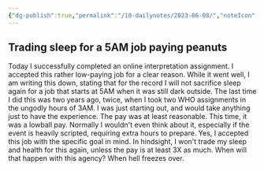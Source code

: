 ```yaml
---
{"dg-publish":true,"permalink":"/10-dailynotes/2023-06-08/","noteIcon":"2","created":"","updated":""}
---
```


## Trading sleep for a 5AM job paying peanuts
Today I successfully completed an online interpretation assignment. I accepted this rather low-paying job for a clear reason. While it went well, I am writing this down, stating that for the record I will not sacrifice sleep again for a job that starts at 5AM when it was still dark outside. The last time I did this was two years ago, twice, when I took two WHO assignments in the ungodly hours of 3AM. I was just starting out, and would take anything just to have the experience. The pay was at least reasonable. This time, it was a lowball pay. Normally I wouldn't even think about it, especially if the event is heavily scripted, requiring extra hours to prepare. Yes, I accepted this job with the specific goal in mind. In hindsight, I won't trade my sleep and health for this again, unless the pay is at least 3X as much. When will that happen with this agency? When hell freezes over.